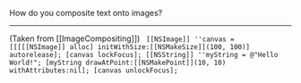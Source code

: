 How do you composite text onto images?

----

(Taken from [[ImageCompositing]])
<code>
[[NSImage]] ''canvas = [[[[[NSImage]] alloc] initWithSize:[[NSMakeSize]](100, 100)] autorelease];
[canvas lockFocus];
[[NSString]] ''myString = @"Hello World!";
[myString drawAtPoint:[[NSMakePoint]](10, 10) withAttributes:nil];
[canvas unlockFocus];
</code>